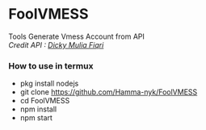 # FoolVMESS
Tools Generate Vmess Account from API<br>
*Credit API : [Dicky Mulia Fiqri](http://fool.azurewebsites.net/)*

### How to use in termux
* pkg install nodejs
* git clone https://github.com/Hamma-nyk/FoolVMESS
* cd FoolVMESS
* npm install
* npm start
